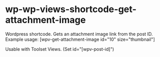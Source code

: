 wp-wp-views-shortcode-get-attachment-image
==========================================

Wordpress shortcode. Gets an attachment image link from the post ID.
Example usage: [wpv-get-attachment-image id="10" size="thumbnail"]

Usable with Toolset Views. (Set id="[wpv-post-id]")
